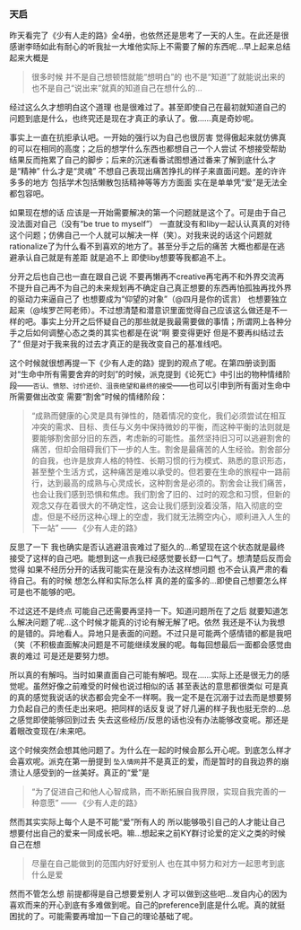 ### 天启

昨天看完了《少有人走的路》全4册，也依然还是思考了一天的人生。在此还是很感谢李旸如此有耐心的听我扯一大堆他实际上不需要了解的东西呢…早上起来总结起来大概是

> 很多时候 并不是自己想顿悟就能“想明白”的 也不是“知道”了就能说出来的 也不是自己“说出来”就真的知道自己在想什么的…

经过这么久才想明白这个道理 也是很难过了。甚至即使自己在最初就知道自己的问题到底是什么，也终究还是现在才真正的承认了。傲……真是奇妙呢。

事实上一直在抗拒承认吧。一开始的强行以为自己也很厉害 觉得傲起来就仿佛真的可以在相同的高度；之后的想学什么东西也都想自己一个人尝试 不想接受帮助 结果反而拖累了自己的脚步；后来的沉迷看番试图想通过番来了解到底什么才是“精神” 什么才是“灵魂” 不想自己表现出痛苦挣扎的样子来直面问题。差的许许多多的地方 包括学术包括懒散包括精神等等方方面面 实在是单单凭“爱”是无法全都包容吧。

如果现在想的话 应该是一开始需要解决的第一个问题就是这个了。可是由于自己没法面对自己（没有“be true to myself”） 一直就没有和liby一起认认真真的对待这个问题；仿佛自己一个人就可以解决一样（笑）。对我来说的话这个问题就rationalize了为什么看不到喜欢的地方了。甚至分手之后的痛苦 大概也都是在逃避承认自己就是有差距 就是追不上 即使liby想要等我都追不上。

分开之后也自己也一直在跟自己说 不要再懒再不creative再宅再不和外界交流再不提升自己再不为自己的未来规划再不确定自己真正想要的东西再怕孤独再找外界的驱动力来逼自己了 也想要成为“仰望的对象”（@四月是你的谎言） 也想要独立起来（@埃罗芒阿老师）。不过想清楚和潜意识里面觉得自己应该这么做还是不一样的吧。事实上分开之后怀疑自己的那些就是我最需要做的事情；所谓网上各种分手之后如何调整心态之类的其实也都是在说“啊 要变得更好 但是不要再纠结过去了” 但是对于我来我的过去才真正的是我改变自己的基准线吧。

这个时候就很想再提一下《少有人走的路》提到的观点了呢。在第四册谈到面对“生命中所有需要舍弃的时刻”的时候，派克提到《论死亡》中引出的物种情绪阶段——```否认、愤怒、讨价还价、沮丧绝望和最终的接受```——也可以引申到所有面对生命中所需要做出改变 需要“割舍”时候的情绪阶段：

> “成熟而健康的心灵是具有弹性的，随着情况的变化，我们必须尝试在相互冲突的需求、目标、责任与义务中保持微妙的平衡，而这种平衡的法则就是要能够割舍部分旧的东西，考虑新的可能性。虽然坚持旧习可以逃避割舍的痛苦，但却会阻碍我们下一步的人生。割舍是最痛苦的人生经验。割舍部分的自我，也许是放弃人格的特性、长期习惯的行为模式、熟悉的意识形态，甚至整个生活方式，这种痛苦是难以承受的。但若要在生命的旅程中一路前行，达到最高的成熟与心灵成长，这种割舍是必须的。割舍会让我们痛苦，也会让我们感到恐惧和焦虑。我们割舍了旧的、过时的观念和习惯，但新的观念又存在着很大的不确定性，这会让我们感到没着没落，陷入彻底的空虚。但是不经历这种心理上的空虚，我们就无法腾空内心，顺利进入人生的下一站” —— 《少有人走的路》

反思了一下 我也确实是否认逃避沮丧难过了挺久的…希望现在这个状态就是最终接受了这样的自己吧。能想到这一点我已经感觉要长舒一口气了。想清楚后反而会觉得 如果不经历分开的话我可能实在是没有办法这样想问题 也不会认真严肃的看待自己。有的时候 想怎么样和实际怎么样 真的差的蛮多的…即使自己想要怎么样可是也不能够的吧。

不过这还不是终点 可能自己还需要再坚持一下。知道问题所在了之后 就要知道怎么解决问题了呢…这个时候才能真的讨论有解无解了吧。依然 我还是不认为我想的是错的。异地看人。异地只是表面的问题。不过只是可能两个感情错的都是我吧（笑（不积极直面解决问题是不可能继续发展的呢。每每回想最后一面都会感觉由衷的难过 可是还是要努力想。

所以真的有解吗。当时如果直面自己可能有解吧。现在……实际上还是很无力的感觉呢。虽然好像之前难受的时候也说过相似的话 甚至表达的意思都很类似 可是真的真的感觉我说话的状态都会完全不一样啊。我一定不是在沉溺于过去而是想要努力负起自己的责任走出来吧。把同样的话反复说了好几遍的样子我也挺无奈的…总之感觉即使能够回到过去 失去这些经历/反思的话也没有办法能够改变呢。那还是着眼改变现在/未来吧。

这个时候突然会想其他问题了。为什么在一起的时候会那么开心呢。到底怎么样才会喜欢呢。派克在第一册提到 ```坠入情网```并不是真正的爱，而是暂时的自我边界的崩溃让人感受到的一丝美好。真正的“爱”是

> “为了促进自己和他人心智成熟，而不断拓展自我界限，实现自我完善的一种意愿” —— 《少有人走的路》

然而其实实际上每个人是不可能“爱”所有人的 所以能够吸引自己的人才能让自己想要付出自己的爱来一同成长吧。嘛…想起来之前KY群讨论爱的定义之类的时候 自己在想

> 尽量在自己能做到的范围内好好爱别人 也在其中努力和对方一起思考到底什么是爱

然而不管怎么想 前提都得是自己想要爱别人 才可以做到这些吧…发自内心的因为喜欢而来的开心到底有多难做到呢。自己的preference到底是什么呢。真的就挺困扰的了。可能需要再增加一下自己的理论基础了呢。
